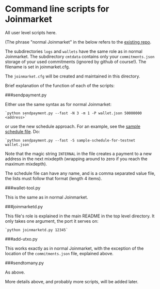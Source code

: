 # Command line scripts for Joinmarket


All user level scripts here.

(The phrase "normal Joinmarket" in the below refers to the [existing repo](https://github.com/Joinmarket-Org/joinmarket).

The subdirectories `logs` and `wallets` have the same role as in normal Joinmarket.
The subdirectory `cmtdata` contains only your `commitments.json` storage of your used
commitments (ignored by github of course!). The filename is set in joinmarket.cfg.

The `joinmarket.cfg` will be created and maintained in this directory.

Brief explanation of the function of each of the scripts:

###sendpayment.py

Either use the same syntax as for normal Joinmarket:

    `python sendpayment.py --fast -N 3 -m 1 -P wallet.json 50000000 <address>`

or use the new schedule approach. For an example, see the [sample schedule file](https://github.com/AdamISZ/joinmarket-clientserver/blob/master/scripts/sample-schedule-for-testnet).
Do:

    `python sendpayment.py --fast -S sample-schedule-for-testnet wallet.json`

Note that the magic string `INTERNAL` in the file creates a payment to a new address
in the next mixdepth (wrapping around to zero if you reach the maximum mixdepth).

The schedule file can have any name, and is a comma separated value file, the lists
must follow that format (length 4 items).

###wallet-tool.py

This is the same as in normal Joinmarket.

###joinmarketd.py

This file's role is explained in the main README in the top level directory. It only
takes one argument, the port it serves on:

    `python joinmarketd.py 12345`

###add-utxo.py

This works exactly as in normal Joinmarket, with the exception of the location
of the `commitments.json` file, explained above.

###sendtomany.py

As above.

More details above, and probably more scripts, will be added later.